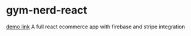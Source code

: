 # gym-nerd-react
[demo link](https://gymnerd.herokuapp.com)
A full react ecommerce app with firebase and stripe integration
